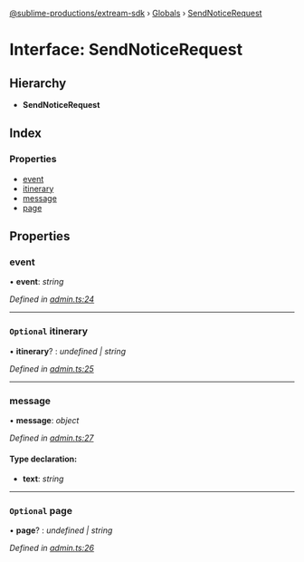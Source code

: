 [@sublime-productions/extream-sdk](../README.md) › [Globals](../globals.md) › [SendNoticeRequest](sendnoticerequest.md)

# Interface: SendNoticeRequest

## Hierarchy

* **SendNoticeRequest**

## Index

### Properties

* [event](sendnoticerequest.md#event)
* [itinerary](sendnoticerequest.md#optional-itinerary)
* [message](sendnoticerequest.md#message)
* [page](sendnoticerequest.md#optional-page)

## Properties

###  event

• **event**: *string*

*Defined in [admin.ts:24](https://github.com/Extream-SaaS/ex-sdk/blob/67dc47e/src/admin.ts#L24)*

___

### `Optional` itinerary

• **itinerary**? : *undefined | string*

*Defined in [admin.ts:25](https://github.com/Extream-SaaS/ex-sdk/blob/67dc47e/src/admin.ts#L25)*

___

###  message

• **message**: *object*

*Defined in [admin.ts:27](https://github.com/Extream-SaaS/ex-sdk/blob/67dc47e/src/admin.ts#L27)*

#### Type declaration:

* **text**: *string*

___

### `Optional` page

• **page**? : *undefined | string*

*Defined in [admin.ts:26](https://github.com/Extream-SaaS/ex-sdk/blob/67dc47e/src/admin.ts#L26)*
